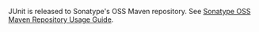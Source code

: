 JUnit is released to Sonatype's OSS Maven repository. See [Sonatype OSS Maven Repository Usage Guide](https://docs.sonatype.org/display/Repository/Sonatype+OSS+Maven+Repository+Usage+Guide).